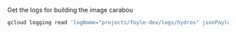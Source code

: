 Get the logs for building the image carabou
```bash
gcloud logging read 'logName="projects/foyle-dev/logs/hydros" jsonPayload.image="carabou"' --freshness=1d  --project=foyle-dev
```
